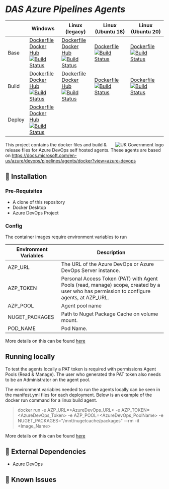 # _DAS Azure Pipelines Agents_


|   | Windows | Linux (legacy) | Linux (Ubuntu 18) | Linux (Ubuntu 20)
|---|---|---|---|---|
| Base | [Dockerfile](https://github.com/SkillsFundingAgency/das-azure-pipelines-agents/blob/master/Windows/Base/Dockerfile) <br> [Docker Hub](https://hub.docker.com/r/apprenticeshipsdevops/azure-pipelines-base-agent-win) <br> [![Build Status](https://dev.azure.com/sfa-gov-uk/Apprenticeships%20Service%20Cloud%20Platform/_apis/build/status/Pipeline%20Agents/das-azure-pipelines-agents%20(Windows%20Base)?branchName=master)](https://dev.azure.com/sfa-gov-uk/Apprenticeships%20Service%20Cloud%20Platform/_build/latest?definitionId=1989&branchName=master) | [Dockerfile](https://github.com/SkillsFundingAgency/das-azure-pipelines-agents/blob/master/Linux/Base/Dockerfile) <br> [Docker Hub](https://hub.docker.com/r/apprenticeshipsdevops/azure-pipelines-base-agent) <br> [![Build Status](https://dev.azure.com/sfa-gov-uk/Apprenticeships%20Service%20Cloud%20Platform/_apis/build/status/Pipeline%20Agents/das-azure-pipelines-agents%20(Linux%20Base)?branchName=master)](https://dev.azure.com/sfa-gov-uk/Apprenticeships%20Service%20Cloud%20Platform/_build/latest?definitionId=1987&branchName=master) | [Dockerfile](https://github.com/SkillsFundingAgency/das-azure-pipelines-agents/blob/master/Linux/Ubuntu-18/Base/Dockerfile) <br> [![Build Status](https://dev.azure.com/sfa-gov-uk/Apprenticeships%20Service%20Cloud%20Platform/_apis/build/status/Pipeline%20Agents/das-azure-pipelines-agents%20(Linux%20Base%20Ubuntu%2018)?branchName=master)](https://dev.azure.com/sfa-gov-uk/Apprenticeships%20Service%20Cloud%20Platform/_build/latest?definitionId=2452&branchName=master) | [Dockerfile](https://github.com/SkillsFundingAgency/das-azure-pipelines-agents/blob/master/Linux/Ubuntu-20/Base/Dockerfile) <br> [![Build Status](https://dev.azure.com/sfa-gov-uk/Apprenticeships%20Service%20Cloud%20Platform/_apis/build/status/Pipeline%20Agents/das-azure-pipelines-agents%20(Linux%20Base%20Ubuntu%2020)?branchName=master)](https://dev.azure.com/sfa-gov-uk/Apprenticeships%20Service%20Cloud%20Platform/_build/latest?definitionId=2453&branchName=master) |
| Build | [Dockerfile](https://github.com/SkillsFundingAgency/das-azure-pipelines-agents/blob/master/Windows/Build/Dockerfile) <br> [Docker Hub](https://hub.docker.com/r/apprenticeshipsdevops/azure-pipelines-build-agent-win) <br> [![Build Status](https://dev.azure.com/sfa-gov-uk/Apprenticeships%20Service%20Cloud%20Platform/_apis/build/status/Pipeline%20Agents/das-azure-pipelines-agents%20(Windows%20Build)?branchName=master)](https://dev.azure.com/sfa-gov-uk/Apprenticeships%20Service%20Cloud%20Platform/_build/latest?definitionId=2109&branchName=master) | [Dockerfile](https://github.com/SkillsFundingAgency/das-azure-pipelines-agents/blob/master/Linux/Build/Dockerfile) <br> [Docker Hub](https://hub.docker.com/r/apprenticeshipsdevops/azure-pipelines-build-agent) <br> [![Build Status](https://dev.azure.com/sfa-gov-uk/Apprenticeships%20Service%20Cloud%20Platform/_apis/build/status/Pipeline%20Agents/das-azure-pipelines-agents%20(Linux%20CI)?branchName=master)](https://dev.azure.com/sfa-gov-uk/Apprenticeships%20Service%20Cloud%20Platform/_build/latest?definitionId=1988&branchName=master) | [Dockerfile](https://github.com/SkillsFundingAgency/das-azure-pipelines-agents/blob/master/Linux/Ubuntu-18/Build/Dockerfile) <br> [![Build Status](https://dev.azure.com/sfa-gov-uk/Apprenticeships%20Service%20Cloud%20Platform/_apis/build/status/Pipeline%20Agents/das-azure-pipelines-agents%20(Linux%20Build%20Ubuntu%2018)?branchName=master)](https://dev.azure.com/sfa-gov-uk/Apprenticeships%20Service%20Cloud%20Platform/_build/latest?definitionId=2450&branchName=master) | [Dockerfile](https://github.com/SkillsFundingAgency/das-azure-pipelines-agents/blob/master/Linux/Ubuntu-20/Build/Dockerfile) <br> [![Build Status](https://dev.azure.com/sfa-gov-uk/Apprenticeships%20Service%20Cloud%20Platform/_apis/build/status/Pipeline%20Agents/das-azure-pipelines-agents%20(Linux%20Build%20Ubuntu%2020)?branchName=master)](https://dev.azure.com/sfa-gov-uk/Apprenticeships%20Service%20Cloud%20Platform/_build/latest?definitionId=2454&branchName=master) |
| Deploy | [Dockerfile](https://github.com/SkillsFundingAgency/das-azure-pipelines-agents/blob/master/Windows/Deploy/Dockerfile) <br> [Docker Hub](https://hub.docker.com/r/apprenticeshipsdevops/azure-pipelines-deploy-agent-win) <br> [![Build Status](https://dev.azure.com/sfa-gov-uk/Apprenticeships%20Service%20Cloud%20Platform/_apis/build/status/Pipeline%20Agents/das-azure-pipelines-agents%20(Windows%20CD)?branchName=master)](https://dev.azure.com/sfa-gov-uk/Apprenticeships%20Service%20Cloud%20Platform/_build/latest?definitionId=2102&branchName=master) |   |


<img src="https://avatars.githubusercontent.com/u/9841374?s=200&v=4" align="right" alt="UK Government logo">

This project contains the docker files and build & release files for Azure DevOps self hosted agents. These agents are based on https://docs.microsoft.com/en-us/azure/devops/pipelines/agents/docker?view=azure-devops

## 🚀 Installation

### Pre-Requisites

* A clone of this repository
* Docker Desktop
* Azure DevOps Project

### Config

The container images require environment variables to run

| Environment Variables | Description                                                                                                                              |
|-----------------------|------------------------------------------------------------------------------------------------------------------------------------------|
| AZP_URL               | The URL of the Azure DevOps or Azure DevOps Server instance.                                                                             |
| AZP_TOKEN             | Personal Access Token (PAT) with Agent Pools (read, manage) scope, created by a user who has permission to configure agents, at AZP_URL. |
| AZP_POOL              | Agent pool name                                                                                                                          |
| NUGET_PACKAGES        | Path to Nuget Package Cache on volume mount.                                                                                             |
| POD_NAME              | Pod Name.                                                                                                                                |

More details on this can be found [here](https://docs.microsoft.com/en-us/azure/devops/pipelines/agents/docker?view=azure-devops#environment-variables)

## Running locally

To test the agents locally a PAT token is required with permissions Agent Pools (Read & Manage). The user who generated the PAT token also needs to be an Administrator on the agent pool.

The environment variables needed to run the agents locally can be seen in the manifest.yml files for each deployment. Below is an example of the docker run command for a linux build agent.

>docker run -e AZP_URL=<AzureDevOps_URL> -e AZP_TOKEN=<AzureDevOps_Token> -e AZP_POOL=<AzureDevOps_PoolName> -e NUGET_PACKAGES="/mnt/nugetcache/packages" --rm -it <Image_Name>

More details on this can be found [here](https://docs.microsoft.com/en-us/azure/devops/pipelines/agents/docker?view=azure-devops#start-the-image-1)

## 🔗 External Dependencies

* Azure DevOps

## 🐛 Known Issues


